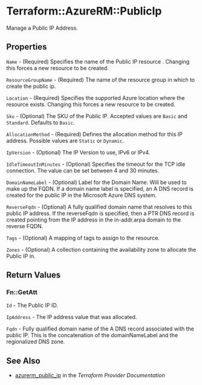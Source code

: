 # Terraform::AzureRM::PublicIp

Manage a Public IP Address.

## Properties

`Name` - (Required) Specifies the name of the Public IP resource . Changing this forces a
new resource to be created.

`ResourceGroupName` - (Required) The name of the resource group in which to
create the public ip.

`Location` - (Required) Specifies the supported Azure location where the resource exists. Changing this forces a new resource to be created.

`Sku` - (Optional) The SKU of the Public IP. Accepted values are `Basic` and `Standard`. Defaults to `Basic`.

`AllocationMethod` - (Required)  Defines the allocation method for this IP address. Possible values are `Static` or `Dynamic`.

`IpVersion` - (Optional) The IP Version to use, IPv6 or IPv4.

`IdleTimeoutInMinutes` - (Optional) Specifies the timeout for the TCP idle connection. The value can be set between 4 and 30 minutes.

`DomainNameLabel` - (Optional) Label for the Domain Name. Will be used to make up the FQDN.  If a domain name label is specified, an A DNS record is created for the public IP in the Microsoft Azure DNS system.

`ReverseFqdn` - (Optional) A fully qualified domain name that resolves to this public IP address. If the reverseFqdn is specified, then a PTR DNS record is created pointing from the IP address in the in-addr.arpa domain to the reverse FQDN.

`Tags` - (Optional) A mapping of tags to assign to the resource.

`Zones` - (Optional) A collection containing the availability zone to allocate the Public IP in.


## Return Values

### Fn::GetAtt

`Id` - The Public IP ID.

`IpAddress` - The IP address value that was allocated.

`Fqdn` - Fully qualified domain name of the A DNS record associated with the public IP. This is the concatenation of the domainNameLabel and the regionalized DNS zone.

## See Also

* [azurerm_public_ip](https://www.terraform.io/docs/providers/azurerm/r/public_ip.html) in the _Terraform Provider Documentation_
